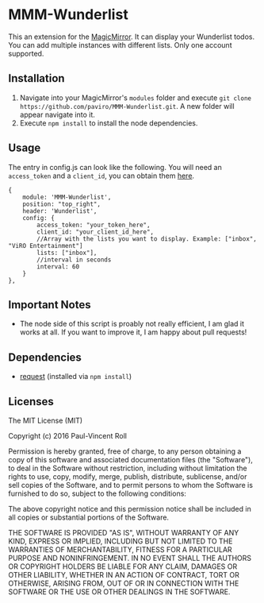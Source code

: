 # MMM-Wunderlist
This an extension for the [MagicMirror](https://github.com/MichMich/MagicMirror). It can display your Wunderlist todos. You can add multiple instances with different lists. Only one account supported.

## Installation
1. Navigate into your MagicMirror's `modules` folder and execute `git clone https://github.com/paviro/MMM-Wunderlist.git`. A new folder will appear navigate into it.
2. Execute `npm install` to install the node dependencies.

## Usage
The entry in config.js can look like the following. You will need an `access_token` and a `client_id`, you can obtain them [here](https://developer.wunderlist.com/apps/new).

```
{
	module: 'MMM-Wunderlist',
	position: "top_right",
	header: 'Wunderlist',
	config: {
		access_token: "your_token_here",
		client_id: "your_client_id_here",
		//Array with the lists you want to display. Example: ["inbox", "ViRO Entertainment"]
		lists: ["inbox"],
		//interval in seconds
		interval: 60
	}
},
```

## Important Notes
- The node side of this script is proably not really efficient, I am glad it works at all. If you want to improve it, I am happy about pull requests!

## Dependencies
- [request](https://www.npmjs.com/package/request) (installed via `npm install`)

## Licenses
The MIT License (MIT)

Copyright (c) 2016 Paul-Vincent Roll

Permission is hereby granted, free of charge, to any person obtaining a copy of
this software and associated documentation files (the "Software"), to deal in
the Software without restriction, including without limitation the rights to
use, copy, modify, merge, publish, distribute, sublicense, and/or sell copies of
the Software, and to permit persons to whom the Software is furnished to do so,
subject to the following conditions:

The above copyright notice and this permission notice shall be included in all
copies or substantial portions of the Software.

THE SOFTWARE IS PROVIDED "AS IS", WITHOUT WARRANTY OF ANY KIND, EXPRESS OR
IMPLIED, INCLUDING BUT NOT LIMITED TO THE WARRANTIES OF MERCHANTABILITY, FITNESS
FOR A PARTICULAR PURPOSE AND NONINFRINGEMENT. IN NO EVENT SHALL THE AUTHORS OR
COPYRIGHT HOLDERS BE LIABLE FOR ANY CLAIM, DAMAGES OR OTHER LIABILITY, WHETHER
IN AN ACTION OF CONTRACT, TORT OR OTHERWISE, ARISING FROM, OUT OF OR IN
CONNECTION WITH THE SOFTWARE OR THE USE OR OTHER DEALINGS IN THE SOFTWARE.